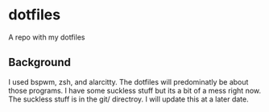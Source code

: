 # dotfiles
A repo with my dotfiles

## Background
I used bspwm, zsh, and alarcitty. The dotfiles will predominatly be about those programs. I have some suckless stuff but its a bit of a mess right now. The suckless stuff is in the git/ directroy. I will update this at a later date.
